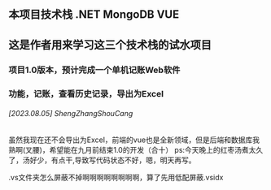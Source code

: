 ## 本项目技术栈 .NET MongoDB VUE
## 这是作者用来学习这三个技术栈的试水项目

### 项目1.0版本，预计完成一个单机记账Web软件
### 功能，记账，查看历史记录，导出为Excel

###### [2023.08.05] ShengZhangShouCang
虽然我现在还不会导出为Excel，前端的vue也是全新领域，但是后端和数据库我熟啊(叉腰)，希望能在九月前结束1.0的开发（合十）
ps:今天晚上的红枣汤煮太久了，汤好少，有点干,导致写代码状态不好，嗯，明天再写。

.vs文件夹怎么屏蔽不掉啊啊啊啊啊啊啊啊，算了先用低配屏蔽.vsidx

